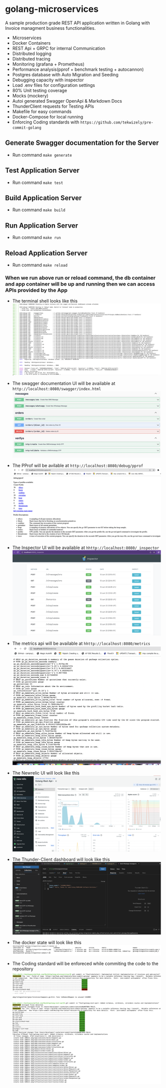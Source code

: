 # golang-microservices

A sample production grade REST API application written in Golang with Invoice managment business functionalities.

- Microservices
- Docker Containers
- REST Api + GRPC for internal Communication
- Distributed logging
- Distributed tracing
- Monitoring (grafana + Prometheus)
- Performance analysis(pprof + benchmark testing + autocannon)
- Postgres database with Auto Migration and Seeding
- Debugging capacity with inspector
- Load .env files for configuration settings
- 80% Unit testing coverage
- Mocks (mockery)
- Autoi generated Swagger OpenApi & Markdown Docs
- ThunderClient requests for Testing APIs
- Makefile for easy commands
- Docker-Compose for local running
- Enforcing Coding standards with `https://github.com/tekwizely/pre-commit-golang`

## Generate Swagger documentation for the Server

- Run command `make generate`

## Test Application Server

- Run command `make test`
  
## Build Application Server

- Run command `make build`

## Run Application Server

- Run command `make run`

## Reload Application Server

- Run command `make reload`

### When we run above run or reload command, the db container and app container will be up and running then we can access APIs provided by the App

- The terminal shell looks like this
![alt](screenshots/run-cli.png)

- The swagger documentation UI will be available at `http://localhost:8080/swagger/index.html`
![alt](screenshots/swagger-ui.png)

- The PProf will be avilable at `http://localhost:8080/debug/pprof`
![alt](screenshots/pprof.png)

- The Inspector UI will be available at `hhttp://localhost:8080/_inspector`
![alt](screenshots/inspector.png)

- The metrics api will be available at `hhttp://localhost:8080/metrics`
![alt](screenshots/metrics.png)

- The Newrelic UI will look like this
![alt](screenshots/newrelic.png)

- The Thunder-Client dashboard will look like this
![alt](screenshots/thunderclient.png)

- The docker state will look like this
![alt](screenshots/docker-ps.png)

- The Coding standard will be enforeced while commiting the code to the repository
![alt](screenshots/precommit-1.png)
![alt](screenshots/precommit-2.png)
